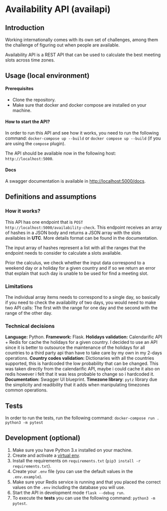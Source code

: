 # Availability API (availapi)

## Introduction
Working internationally comes with its own set of challenges, among them the challenge of figuring out when people are available.

Availability API is a REST API that can be used to calculate the best meeting slots across time zones.

## Usage (local environment)

#### Prerequisites
- Clone the repository.
- Make sure that docker and docker compose are installed on your machine.

#### How to start the API?
In order to run this API and see how it works, you need to run the following command:
`docker-compose up --build` or `docker compose up --build` (if you are using the `compose` plugin).

The API should be available now in the following host: `http://localhost:5000`.
#### Docs
A swagger documentation is available in [http://localhost:5000/docs](http://localhost:5000/docs).

## Definitions and assumptions
### How it works?
This API has one endpoint that is `POST http://localhost:5000/availability-check`. This endpoint receives an array of hashes in a JSON body and returns a JSON array with the slots availables in **UTC**. More details format can be found in the documentation.

The input array of hashes represent a list with all the ranges that the endpoint needs to consider to calculate a slots available.

Prior the calculus, we check whether the input data correspond to a weekend day or a holiday for a given country and if so we return an error that explain that such day is unable to be used for find a meeting slot.

### Limitations
The individual array items needs to correspond to a single day, so basically if you need to check the availability of two days, you would need to make two API calls: The first with the range for one day and the second with the range of the other day.

### Technical decisions
**Language:** Python.
**Framework:** Flask.
**Holidays validation:** Calendarific API + Redis for cache the holidays for a given country. I decided to use an API since it is better to outsource the maintenance of the holidays for all countries to a third party api than have to take care by my own in my 2-days operations.
**Country codes validation:** Dictionaries with all the countries supported, this is hardcoded the low probability that can be changed. This was taken directly from the calendarific API, maybe i could cache it also on redis however i felt that it was less probable to change so i hardcoded it.
**Documentation:** Swagger UI blueprint.
**Timezone library**: `pytz` library due the simplicity and readibility that it adds when manipulating timezones common operations.

## Tests

In order to run the tests, run the following command:
`docker-compose run . python3 -m pytest `

## Development (optional)
1. Make sure you have Python 3.x installed on your machine.
2. Create and activate a [virtual env](https://docs.python.org/3/library/venv.html#creating-virtual-environments).
3. Install the requirements on `requirements.txt` (`pip3 install -r requirements.txt`).
4. Create your `.env` file (you can use the default values in the `.env.example`).
5. Make sure your Redis service is running and that you placed the correct values on the `.env` including the database you will use.
6. Start the API in development mode `flask --debug run`.
7. To execute the **tests** you can use the following command: `python3 -m pytest`.

